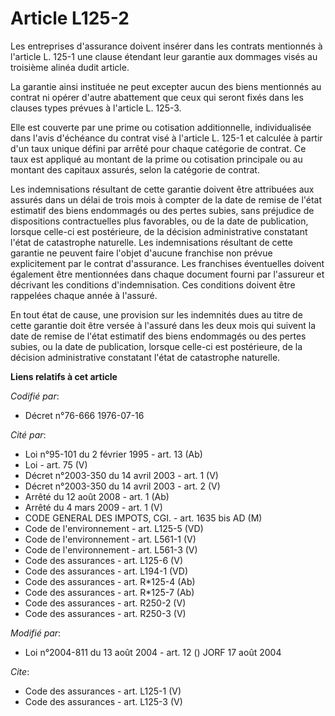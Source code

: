 # Article L125-2

Les entreprises d'assurance doivent insérer dans les contrats mentionnés à l'article L. 125-1 une clause étendant leur
garantie aux dommages visés au troisième alinéa dudit article. 

La garantie ainsi instituée ne peut excepter aucun des biens mentionnés au contrat ni opérer d'autre abattement que ceux qui
seront fixés dans les clauses types prévues à l'article L. 125-3. 

Elle est couverte par une prime ou cotisation additionnelle, individualisée dans l'avis d'échéance du contrat visé à
l'article L. 125-1 et calculée à partir d'un taux unique défini par arrêté pour chaque catégorie de contrat. Ce taux est
appliqué au montant de la prime ou cotisation principale ou au montant des capitaux assurés, selon la catégorie de contrat. 

Les indemnisations résultant de cette garantie doivent être attribuées aux assurés dans un délai de trois mois à compter de
la date de remise de l'état estimatif des biens endommagés ou des pertes subies, sans préjudice de dispositions
contractuelles plus favorables, ou de la date de publication, lorsque celle-ci est postérieure, de la décision administrative
constatant l'état de catastrophe naturelle. Les indemnisations résultant de cette garantie ne peuvent faire l'objet d'aucune
franchise non prévue explicitement par le contrat d'assurance. Les franchises éventuelles doivent également être mentionnées
dans chaque document fourni par l'assureur et décrivant les conditions d'indemnisation. Ces conditions doivent être rappelées
chaque année à l'assuré. 

En tout état de cause, une provision sur les indemnités dues au titre de cette garantie doit être versée à l'assuré dans les
deux mois qui suivent la date de remise de l'état estimatif des biens endommagés ou des pertes subies, ou la date de
publication, lorsque celle-ci est postérieure, de la décision administrative constatant l'état de catastrophe naturelle.

**Liens relatifs à cet article**

_Codifié par_:

  - Décret n°76-666 1976-07-16

_Cité par_:

  - Loi n°95-101 du 2 février 1995 - art. 13 (Ab)
  - Loi - art. 75 (V)
  - Décret n°2003-350 du 14 avril 2003 - art. 1 (V)
  - Décret n°2003-350 du 14 avril 2003 - art. 2 (V)
  - Arrêté du 12 août 2008 - art. 1 (Ab)
  - Arrêté du 4 mars 2009 - art. 1 (V)
  - CODE GENERAL DES IMPOTS, CGI. - art. 1635 bis AD (M)
  - Code de l'environnement - art. L125-5 (VD)
  - Code de l'environnement - art. L561-1 (V)
  - Code de l'environnement - art. L561-3 (V)
  - Code des assurances - art. L125-6 (V)
  - Code des assurances - art. L194-1 (VD)
  - Code des assurances - art. R*125-4 (Ab)
  - Code des assurances - art. R*125-7 (Ab)
  - Code des assurances - art. R250-2 (V)
  - Code des assurances - art. R250-3 (V)

_Modifié par_:

  - Loi n°2004-811 du 13 août 2004 - art. 12 () JORF 17 août 2004

_Cite_:

  - Code des assurances - art. L125-1 (V)
  - Code des assurances - art. L125-3 (V)
